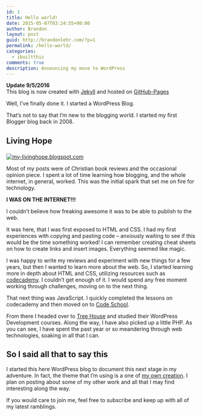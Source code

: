 ```yaml
---
id: 1
title: Hello world!
date: 2015-05-07T03:24:55+00:00
author: Brandon
layout: post
guid: http://brandonlehr.com/?p=1
permalink: /hello-world/
categories:
  - ibuiltthis
comments: true
description: Announcing my move to WordPress
---
```

<div class="well well-lg">
  <strong>Update 9/5/2016 </strong><br>This blog is now created with <a href="https://jekyllrb.com/" >Jekyll</a> and hosted on <a href="https://pages.github.com/">GitHub-Pages</a>
</div>

Well, I&#8217;ve finally done it. I started a WordPress Blog.

That&#8217;s not to say that I&#8217;m new to the blogging world. I started my first Blogger blog back in 2008.

## Living Hope<figure id="attachment_46" style="width: 854px" class="wp-caption alignnone">

[<img class="img-rounded img-border" src="{{ site.baseurl }}/uploads/2015/05/screenshot-my-livinghope-e1431070572385.png?fit=640%2C556" alt="my-livinghope.blogspot.com" srcset="{{ site.baseurl }}/uploads/2015/05/screenshot-my-livinghope-e1431070572385.png?w=854 854w, {{ site.baseurl }}/uploads/2015/05/screenshot-my-livinghope-e1431070572385.png?resize=300%2C261 300w" sizes="(max-width: 640px) 100vw, 640px" data-recalc-dims="1" />](http://my-livinghope.blogspot.com)

Most of my posts were of Christian book reviews and the occasional opinion piece. I spent a lot of time learning how blogging, and the whole internet, in general, worked. This was the initial spark that set me on fire for technology.

**I WAS ON THE INTERNET!!!**

I couldn&#8217;t believe how freaking awesome it was to be able to publish to the web.

It was here, that I was first exposed to HTML and CSS. I had my first experiences with copying and pasting code &#8211; anxiously waiting to see if this would be the time something worked! I can remember creating cheat sheets on how to create links and insert images. Everything seemed like magic.

I was happy to write my reviews and experiment with new things for a few years, but then I wanted to learn more about the web. So, I started learning more in depth about HTML and CSS, utilizing resources such as [codecademy](http://www.codecademy.com/). I couldn&#8217;t get enough of it. I would spend any free moment working through challenges, moving on to the next thing.

That next thing was JavaScript. I quickly completed the lessons on codecademy and then moved on to [Code School](https://www.codeschool.com/).

From there I headed over to [Tree House](https://teamtreehouse.com/) and studied their WordPress Development courses. Along the way, I have also picked up a little PHP. As you can see, I have spent the past year or so meandering through web technologies, soaking in all that I can.

## So I said all that to say this

I started this here WordPress blog to document this next stage in my adventure. In fact, the theme that I&#8217;m using is a one of [my own creation](https://github.com/blehr/Pummel). I plan on posting about some of my other work and all that I may find interesting along the way.

If you would care to join me, feel free to subscribe and keep up with all of my latest ramblings.
